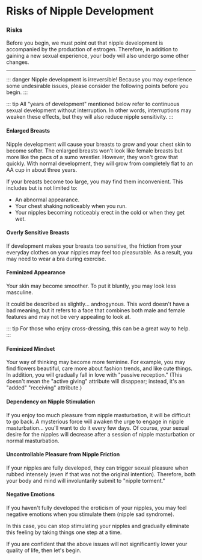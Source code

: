 # Risks of Nipple Development

### Risks



Before you begin, we must point out that nipple development is accompanied by the production of estrogen. Therefore, in addition to gaining a new sexual experience, your body will also undergo some other changes.

------

::: danger Nipple development is irreversible! Because you may experience some undesirable issues, please consider the following points before you begin. :::

::: tip All "years of development" mentioned below refer to continuous sexual development without interruption. In other words, interruptions may weaken these effects, but they will also reduce nipple sensitivity. :::



#### Enlarged Breasts



Nipple development will cause your breasts to grow and your chest skin to become softer. The enlarged breasts won't look like female breasts but more like the pecs of a sumo wrestler. However, they won't grow that quickly. With normal development, they will grow from completely flat to an AA cup in about three years.

If your breasts become too large, you may find them inconvenient. This includes but is not limited to:

- An abnormal appearance.
- Your chest shaking noticeably when you run.
- Your nipples becoming noticeably erect in the cold or when they get wet.



#### Overly Sensitive Breasts



If development makes your breasts too sensitive, the friction from your everyday clothes on your nipples may feel too pleasurable. As a result, you may need to wear a bra during exercise.



#### Feminized Appearance



Your skin may become smoother. To put it bluntly, you may look less masculine.

It could be described as slightly... androgynous. This word doesn't have a bad meaning, but it refers to a face that combines both male and female features and may not be very appealing to look at.

::: tip For those who enjoy cross-dressing, this can be a great way to help. :::



#### Feminized Mindset



Your way of thinking may become more feminine. For example, you may find flowers beautiful, care more about fashion trends, and like cute things. In addition, you will gradually fall in love with "passive reception." (This doesn't mean the "active giving" attribute will disappear; instead, it's an "added" "receiving" attribute.)



#### Dependency on Nipple Stimulation



If you enjoy too much pleasure from nipple masturbation, it will be difficult to go back. A mysterious force will awaken the urge to engage in nipple masturbation... you'll want to do it every few days. Of course, your sexual desire for the nipples will decrease after a session of nipple masturbation or normal masturbation.



#### Uncontrollable Pleasure from Nipple Friction



If your nipples are fully developed, they can trigger sexual pleasure when rubbed intensely (even if that was not the original intention). Therefore, both your body and mind will involuntarily submit to "nipple torment."



#### Negative Emotions



If you haven't fully developed the eroticism of your nipples, you may feel negative emotions when you stimulate them (nipple sad syndrome).

In this case, you can stop stimulating your nipples and gradually eliminate this feeling by taking things one step at a time.

If you are confident that the above issues will not significantly lower your quality of life, then let's begin.